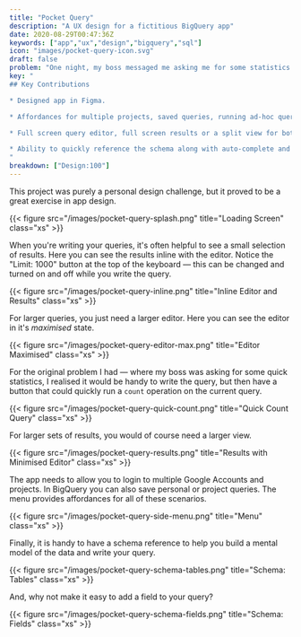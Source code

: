 ```yaml
---
title: "Pocket Query"
description: "A UX design for a fictitious BigQuery app"
date: 2020-08-29T00:47:36Z
keywords: ["app","ux","design","bigquery","sql"]
icon: "images/pocket-query-icon.svg"
draft: false
problem: "One night, my boss messaged me asking me for some statistics and I wished there was a way I could quickly query the results from my smartphone."
key: "
## Key Contributions

* Designed app in Figma.

* Affordances for multiple projects, saved queries, running ad-hoc queries.

* Full screen query editor, full screen results or a split view for both.

* Ability to quickly reference the schema along with auto-complete and intellisense.
"
breakdown: ["Design:100"]
---
```


This project was purely a personal design challenge, but it proved to be a great exercise in app design.

{{< figure src="/images/pocket-query-splash.png" title="Loading Screen" class="xs" >}}

When you're writing your queries, it's often helpful to see a small selection of results. Here you can see the results inline with the editor. Notice the "Limit: 1000" button at the top of the keyboard — this can be changed and turned on and off while you write the query.

{{< figure src="/images/pocket-query-inline.png" title="Inline Editor and Results" class="xs" >}}

For larger queries, you just need a larger editor. Here you can see the editor in it's *maximised* state.

{{< figure src="/images/pocket-query-editor-max.png" title="Editor Maximised" class="xs" >}}

For the original problem I had — where my boss was asking for some quick statistics, I realised it would be handy to write the query, but then have a button that could quickly run a `count` operation on the current query.

{{< figure src="/images/pocket-query-quick-count.png" title="Quick Count Query" class="xs" >}}

For larger sets of results, you would of course need a larger view.

{{< figure src="/images/pocket-query-results.png" title="Results with Minimised Editor" class="xs" >}}

The app needs to allow you to login to multiple Google Accounts and projects. In BigQuery you can also save personal or project queries. The menu provides affordances for all of these scenarios.

{{< figure src="/images/pocket-query-side-menu.png" title="Menu" class="xs" >}}

Finally, it is handy to have a schema reference to help you build a mental model of the data and write your query.

{{< figure src="/images/pocket-query-schema-tables.png" title="Schema: Tables" class="xs" >}}

And, why not make it easy to add a field to your query?

{{< figure src="/images/pocket-query-schema-fields.png" title="Schema: Fields" class="xs" >}}
